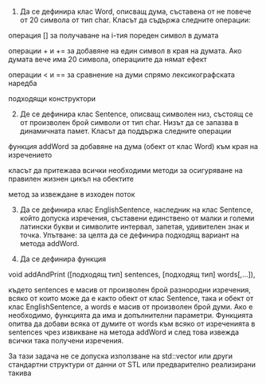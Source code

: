 1. Да се дефинира клас Word, описващ дума, съставена от не повече от 20 символа от тип char. Класът да съдържа следните операции:

 

операция [] за получаване на i-тия пореден символ в думата

операции + и += за добавяне на един символ в края на думата. Ако думата вече има 20 символа, операциите да нямат ефект

операции < и == за сравнение на думи спрямо лексикографската наредба

подходящи конструктори

 

2. Де се дефинира клас Sentence, описващ символен низ, състоящ се от произволен брой символи от тип char. Низът да се запазва в динамичната памет. Класът да поддържа следните операции

 

функция addWord за добавяне на дума (обект от клас Word) към края на изречението

класът да притежава всички необходими методи за осигуряване на правилен жизнен цикъл на обектите

метод за извеждане в изходен поток 

 

3. Да се дефинира клас EnglishSentence, наследник на клас Sentence, който допуска изречения, съставени единствено от малки и големи латински букви и символите интервал, запетая, удивителен знак и точка.
Упътване: за целта да се дефинира подходящ вариант на метода addWord.

 

4. Да се дефинира функция 

 

void addAndPrint ([подходящ тип] sentences, [подходящ тип] words[,...]),

 

където sentences е масив от произволен брой разнородни изречения, всяко от които може да е както обект от клас Sentence, така и обект от клас EnglishSentence, a words е масив от произволен брой думи. Ако е необходимо, функцията да има и допълнителни параметри. Функцията опитва да добави всяка от думите от words към всяко от изреченията в sentences чрез извикване на метода addWord и след това извежда всички така получени изречения.


За тази задача не се допуска използване на std::vector или други стандартни структури от данни от STL или предварително реализирани такива
